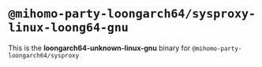 # `@mihomo-party-loongarch64/sysproxy-linux-loong64-gnu`

This is the **loongarch64-unknown-linux-gnu** binary for `@mihomo-party-loongarch64/sysproxy`
